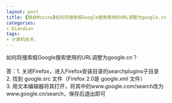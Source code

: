 ```yaml
---
layout: post
title: {摘自Mozine}如何将搜索框Google搜索使用的URL调整为google.cn
categories:
- Diandian
tags:
- 计算机技术, 
---
```

如何将搜索框Google搜索使用的URL调整为google.cn？
<br />
<br />答：1. 关闭Firefox，进入Firefox安装目录的searchplugins子目录
<br />2. 找到 google.src 文件（Firefox 2.0是 google.xml 文件）
<br />3. 用文本编辑器将其打开，将其中的www.google.com/search改为www.google.cn/search，保存后退出即可